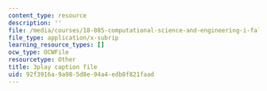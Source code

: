 ```yaml
---
content_type: resource
description: ''
file: /media/courses/18-085-computational-science-and-engineering-i-fall-2008/92f3916a9a985d8e94a4edb8f821faad_GQbq9G__--Y.vtt
file_type: application/x-subrip
learning_resource_types: []
ocw_type: OCWFile
resourcetype: Other
title: 3play caption file
uid: 92f3916a-9a98-5d8e-94a4-edb8f821faad
---
```

